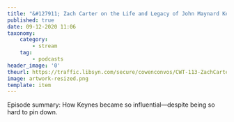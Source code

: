 ```yaml
---
title: "&#127911; Zach Carter on the Life and Legacy of John Maynard Keynes"
published: true
date: 09-12-2020 11:06
taxonomy:
    category:
        - stream
    tag:
        - podcasts
header_image: '0'
theurl: https://traffic.libsyn.com/secure/cowenconvos/CWT-113-ZachCarter-v1.mp3?dest-id=850607
image: artwork-resized.png
template: item
--- 
```

Episode summary: How Keynes became so influential—despite being so hard to pin down.
